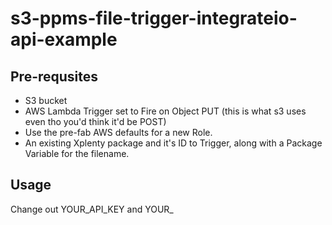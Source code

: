 # s3-ppms-file-trigger-integrateio-api-example

## Pre-requsites
- S3 bucket
- AWS Lambda Trigger set to Fire on Object PUT (this is what s3 uses even tho you'd think it'd be POST)
- Use the pre-fab AWS defaults for a new Role.
- An existing Xplenty package and it's ID to Trigger, along with a Package Variable for the filename.

## Usage
Change out YOUR_API_KEY and YOUR_
